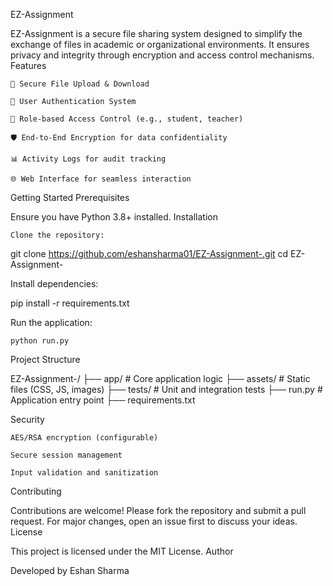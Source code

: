 EZ-Assignment

EZ-Assignment is a secure file sharing system designed to simplify the exchange of files in academic or organizational environments. It ensures privacy and integrity through encryption and access control mechanisms.
Features

    🔐 Secure File Upload & Download

    👤 User Authentication System

    📂 Role-based Access Control (e.g., student, teacher)

    🛡️ End-to-End Encryption for data confidentiality

    📊 Activity Logs for audit tracking

    🌐 Web Interface for seamless interaction

Getting Started
Prerequisites

Ensure you have Python 3.8+ installed.
Installation

    Clone the repository:

git clone https://github.com/eshansharma01/EZ-Assignment-.git
cd EZ-Assignment-

Install dependencies:

pip install -r requirements.txt

Run the application:

    python run.py

Project Structure

EZ-Assignment-/
├── app/             # Core application logic
├── assets/          # Static files (CSS, JS, images)
├── tests/           # Unit and integration tests
├── run.py           # Application entry point
├── requirements.txt

Security

    AES/RSA encryption (configurable)

    Secure session management

    Input validation and sanitization

Contributing

Contributions are welcome! Please fork the repository and submit a pull request. For major changes, open an issue first to discuss your ideas.
License

This project is licensed under the MIT License.
Author

Developed by Eshan Sharma
